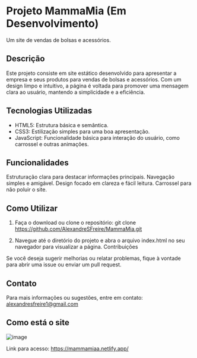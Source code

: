 # Projeto MammaMia (Em Desenvolvimento)
Um site de vendas de bolsas e acessórios.

## Descrição
Este projeto consiste em site estático desenvolvido para apresentar a empresa e seus produtos para vendas de bolsas e acessórios. Com um design limpo e intuitivo, a página é voltada para promover uma mensagem clara ao usuário, mantendo a simplicidade e a eficiência.

## Tecnologias Utilizadas
- HTML5: Estrutura básica e semântica.
- CSS3: Estilização simples para uma boa apresentação.
- JavaScript: Funcionalidade básica para interação do usuário, como carrossel e outras animações.

## Funcionalidades
Estruturação clara para destacar informações principais.
Navegação simples e amigável.
Design focado em clareza e fácil leitura.
Carrossel para não poluir o site.

## Como Utilizar
1. Faça o download ou clone o repositório:
git clone https://github.com/AlexandreSFreire/MammaMia.git

3. Navegue até o diretório do projeto e abra o arquivo index.html no seu navegador para visualizar a página.
Contribuições

Se você deseja sugerir melhorias ou relatar problemas, fique à vontade para abrir uma issue ou enviar um pull request.

## Contato
Para mais informações ou sugestões, entre em contato: alexandresfreire1@gmail.com

## Como está o site

![image](https://github.com/user-attachments/assets/9913d580-4718-4bce-afb6-0b3f016061d8)

Link para acesso: https://mammamiaa.netlify.app/
